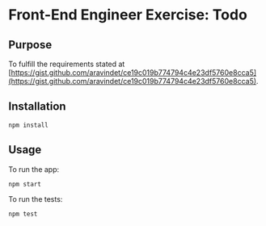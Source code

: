 # Front-End Engineer Exercise: Todo

## Purpose

To fulfill the requirements stated at [https://gist.github.com/aravindet/ce19c019b774794c4e23df5760e8cca5](https://gist.github.com/aravindet/ce19c019b774794c4e23df5760e8cca5).

## Installation

```
npm install
```

## Usage

To run the app:

```
npm start
```

To run the tests:

```
npm test
```
